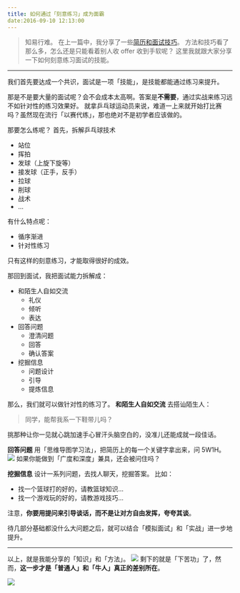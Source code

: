 ```yaml
---
title: 如何通过「刻意练习」成为面霸
date:2016-09-10 12:13:00
---
```

>知易行难。
在上一篇中，我分享了一些[简历和面试技巧]()。
方法和技巧看了那么多，怎么还是只能看着别人收 offer 收到手软呢？
这里我就跟大家分享一下如何刻意练习面试的技能。

- - - - -
我们首先要达成一个共识，面试是一项「技能」，是技能都能通过练习来提升。

那是不是要大量的面试呢？会不会成本太高啊。答案是**不需要**，通过实战来练习远不如针对性的练习效果好。
就拿乒乓球运动员来说，难道一上来就开始打比赛吗？虽然现在流行「以赛代练」，那也绝对不是初学者应该做的。

那要怎么练呢？
首先，拆解乒乓球技术
- 站位
- 挥拍
- 发球（上旋下旋等）
- 接发球（正手，反手）
- 拉球
- 削球
- 战术
- ...

有什么特点呢：
- 循序渐进
- 针对性练习

只有这样的刻意练习，才能取得很好的成效。

那回到面试，我把面试能力拆解成：
- 和陌生人自如交流
    - 礼仪
    - 倾听
    - 表达
- 回答问题
    - 澄清问题
    - 回答
    - 确认答案
- 挖掘信息
    - 问题设计
    - 引导
    - 提炼信息

那么，我们就可以做针对性的练习了。
**和陌生人自如交流**
去搭讪陌生人：
>同学，能帮我系一下鞋带儿吗？

挑那种让你一见就心跳加速手心冒汗头脑空白的，没准儿还能成就一段佳话。

**回答问题**
用「思维导图学习法」，把简历上的每一个关键字拿出来，问 5W1H。
![](./_image/2016-09-09-12-40-06.jpg)
如果你能做到「广度和深度」兼具，还会被问住吗？

**挖掘信息**
设计一系列问题，去找人聊天，挖掘答案。
比如：
- 找一个篮球打的好的，请教篮球知识...
- 找一个游戏玩的好的，请教游戏技巧...

注意，**你要用提问来引导谈话，而不是让对方自由发挥，夸夸其谈**。

待几部分基础都没什么大问题之后，就可以结合「模拟面试」和「实战」进一步地提升。
- - - - -
以上，就是我能分享的「知识」和「方法」。
![](./_image/2016-09-09-12-43-23.jpg)
剩下的就是「下苦功」了，然而，**这一步才是「普通人」和「牛人」真正的差别所在**。

![](./_image/2016-09-09-12-48-02.png)
